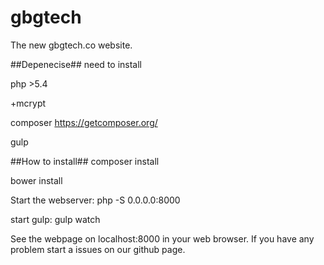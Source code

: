 # gbgtech
The new gbgtech.co website.

##Depenecise##
need to install 

php >5.4 

+mcrypt

composer https://getcomposer.org/

gulp

##How to install##
composer install

bower install

Start the webserver: php -S 0.0.0.0:8000

start gulp: gulp watch

See the webpage on localhost:8000 in your web browser.
If you have any problem start a issues on our github page.

